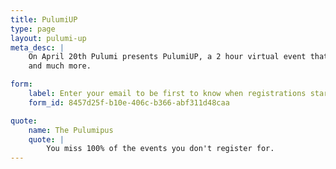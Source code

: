 ```yaml
---
title: PulumiUP
type: page
layout: pulumi-up
meta_desc: |
    On April 20th Pulumi presents PulumiUP, a 2 hour virtual event that will feature product updates, company news,
    and much more.

form:
    label: Enter your email to be first to know when registrations starts
    form_id: 8457d25f-b10e-406c-b366-abf311d48caa

quote:
    name: The Pulumipus
    quote: |
        You miss 100% of the events you don't register for.
---
```

